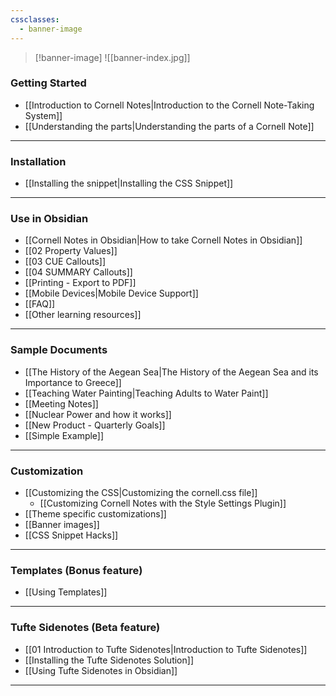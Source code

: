 ```yaml
---
cssclasses:
  - banner-image
---
```

>[!banner-image] ![[banner-index.jpg]]

### Getting Started
* [[Introduction to Cornell Notes|Introduction to the Cornell Note-Taking System]]
* [[Understanding the parts|Understanding the parts of a Cornell Note]]

---

### Installation
- [[Installing the snippet|Installing the CSS Snippet]]

---
### Use in Obsidian
* [[Cornell Notes in Obsidian|How to take Cornell Notes in Obsidian]]
* [[02 Property Values]]
* [[03 CUE Callouts]]
* [[04 SUMMARY Callouts]]
* [[Printing - Export to PDF]]
* [[Mobile Devices|Mobile Device Support]]
* [[FAQ]]
* [[Other learning resources]]
---
### Sample Documents
- [[The History of the Aegean Sea|The History of the Aegean Sea and its Importance to Greece]]
- [[Teaching Water Painting|Teaching Adults to Water Paint]]
- [[Meeting Notes]]
- [[Nuclear Power and how it works]]
- [[New Product - Quarterly Goals]]
- [[Simple Example]]
---
### Customization
- [[Customizing the CSS|Customizing the cornell.css file]]
	- [[Customizing Cornell Notes with the Style Settings Plugin]]
- [[Theme specific customizations]]
- [[Banner images]]
- [[CSS Snippet Hacks]]
---
### Templates (Bonus feature)
- [[Using Templates]]

---
### Tufte Sidenotes (Beta feature)
- [[01 Introduction to Tufte Sidenotes|Introduction to Tufte Sidenotes]]
- [[Installing the Tufte Sidenotes Solution]]
- [[Using Tufte Sidenotes in Obsidian]]

---
